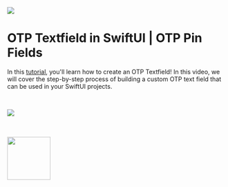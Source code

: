 <img src="https://drive.google.com/uc?export=view&id=1ss6g-zHckW-KFI0D3sCCp3pyCZ-bJIik" />

# OTP Textfield in SwiftUI |  OTP Pin Fields

In this [tutorial](https://youtu.be/0bg7x37p_JU), you'll learn how to create an OTP Textfield! In this video, we will cover the step-by-step process of building a custom OTP text field that can be used in your SwiftUI projects.

<br/>

[![](https://markdown-videos.deta.dev/youtube/0bg7x37p_JU)](https://youtu.be/0bg7x37p_JU)

<br/>
<br/>

<a href="https://www.youtube.com/@weschua?sub_confirmation=1">
<img src="https://drive.google.com/uc?export=view&id=1_GqbV9ZO-prNdAjKDqYy4gd9ETfqCMsM" style="width:100px;">
</a>

